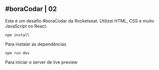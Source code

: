 ## #boraCodar | 02

Este é um desafio #boraCodar da Rocketseat. Utilizei HTML, CSS e muito JavaScript no React.

`npm install`

Para instalar as dependências

`npm run dev`

Para iniciar o server de live preview
